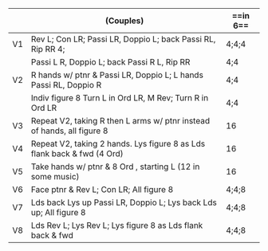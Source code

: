 ||(Couples) |==in 6==|
|-----|----|-----|
|V1| Rev L; Con LR; Passi LR, Doppio L; back Passi RL, Rip RR 4; |4;4;4|
|| Passi L R, Doppio L; back Passi R L, Rip RR |4;4|
|V2| R hands w/ ptnr & Passi LR, Doppio L; L hands Passi RL, Doppio R |4;4|
||Indiv figure 8 Turn L in Ord LR, M Rev; Turn R in Ord LR |4;4|
|V3| Repeat V2, taking R then L arms w/ ptnr instead of hands, all figure 8 |16|
|V4| Repeat V2, taking 2 hands.  Lys figure 8 as Lds flank back & fwd (4 Ord) |16|
|V5| Take hands w/ ptnr & 8 Ord , starting L (12 in some music) |16|
|V6| Face ptnr & Rev L; Con LR; All figure 8 |4;4;8|
|V7| Lds back Lys up Passi LR, Doppio L; Lys back Lds up; All figure 8 |4;4;8|
|V8| Lds Rev L; Lys Rev L; Lys figure 8 as Lds flank back & fwd |4;4;8|
